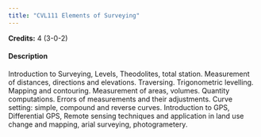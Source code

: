 ```yaml
---
title: "CVL111 Elements of Surveying"
---
```

**Credits:** 4 (3-0-2)

#### Description
Introduction to Surveying, Levels, Theodolites, total station. Measurement of distances, directions and elevations. Traversing. Trigonometric levelling. Mapping and contouring. Measurement of areas, volumes. Quantity computations. Errors of measurements and their adjustments. Curve setting: simple, compound and reverse curves. Introduction to GPS, Differential GPS, Remote sensing techniques and application in land use change and mapping, arial surveying, photogrametery.